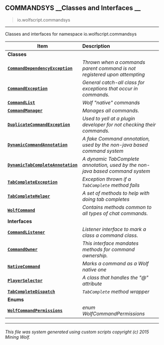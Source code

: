 ## COMMANDSYS __Classes and Interfaces __

>io.wolfscript.commandsys

---

Classes and interfaces for namespace io.wolfscript.commandsys

Item | Description   
--- | :--- 
__Classes__|
__[`CommandDependencyException`](CommandDependencyException.md)__ | _Thrown when a commands parent command is not registered upon attempting_ 
__[`CommandException`](CommandException.md)__ | _General catch-all class for exceptions that occur in commands._ 
__[`CommandList`](CommandList.md)__ | _Wolf "native" commands_ 
__[`CommandManager`](CommandManager.md)__ | _Manages all commands._ 
__[`DuplicateCommandException`](DuplicateCommandException.md)__ | _Used to yell at a plugin developer for not checking their commands._ 
__[`DynamicCommandAnnotation`](DynamicCommandAnnotation.md)__ | _A fake Command annotation, used by the non-java based command system_ 
__[`DynamicTabCompleteAnnotation`](DynamicTabCompleteAnnotation.md)__ | _A dynamic TabComplete annotation, used by the non-java based command system_ 
__[`TabCompleteException`](TabCompleteException.md)__ | _Exception thrown if a `TabComplete` method fails_ 
__[`TabCompleteHelper`](TabCompleteHelper.md)__ | _A set of methods to help with doing tab completes_ 
__[`WolfCommand`](WolfCommand.md)__ | _Contains methods common to all types of chat commands._ 
__Interfaces__|
__[`CommandListener`](CommandListener.md)__ | _Listener interface to mark a class a command class._ 
__[`CommandOwner`](CommandOwner.md)__ | _This interface mandates methods for command ownership._ 
__[`NativeCommand`](NativeCommand.md)__ | _Marks a command as a Wolf native one_ 
__[`PlayerSelector`](PlayerSelector.md)__ | _A class that handles the "@" attribute_ 
__[`TabCompleteDispatch`](TabCompleteDispatch.md)__ | _`TabComplete` method wrapper_ 
__Enums__|
__[`WolfCommandPermissions`](WolfCommandPermissions.md)__ | _enum WolfCommandPermissions_ 



---



###### This file was system generated using custom scripts copyright (c) 2015 Mining Wolf.
	

